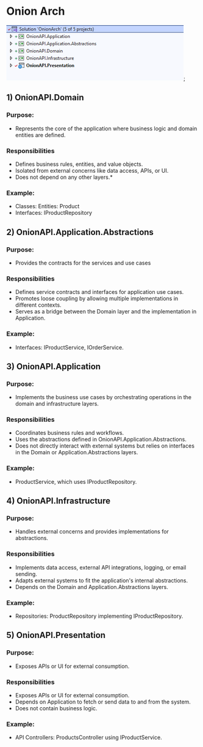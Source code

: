 # Onion Arch

![Alt text](./Overview.png);

## 1) OnionAPI.Domain

### Purpose:

- Represents the core of the application where business logic and domain entities are defined.

### Responsibilities

- Defines business rules, entities, and value objects.
- Isolated from external concerns like data access, APIs, or UI.
- Does not depend on any other layers.\*

### Example:

- Classes: Entities: Product
- Interfaces: IProductRepository

## 2) OnionAPI.Application.Abstractions

### Purpose:

- Provides the contracts for the services and use cases

### Responsibilities

- Defines service contracts and interfaces for application use cases.
- Promotes loose coupling by allowing multiple implementations in different contexts.
- Serves as a bridge between the Domain layer and the implementation in Application.

### Example:

- Interfaces: IProductService, IOrderService.

## 3) OnionAPI.Application

### Purpose:

- Implements the business use cases by orchestrating operations in the domain and infrastructure layers.

### Responsibilities

- Coordinates business rules and workflows.
- Uses the abstractions defined in OnionAPI.Application.Abstractions.
- Does not directly interact with external systems but relies on interfaces in the Domain or Application.Abstractions layers.

### Example:

- ProductService, which uses IProductRepository.

## 4) OnionAPI.Infrastructure

### Purpose:

- Handles external concerns and provides implementations for abstractions.

### Responsibilities

- Implements data access, external API integrations, logging, or email sending.
- Adapts external systems to fit the application's internal abstractions.
- Depends on the Domain and Application.Abstractions layers.

### Example:

- Repositories: ProductRepository implementing IProductRepository.

## 5) OnionAPI.Presentation

### Purpose:

- Exposes APIs or UI for external consumption.

### Responsibilities

- Exposes APIs or UI for external consumption.
- Depends on Application to fetch or send data to and from the system.
- Does not contain business logic.

### Example:

- API Controllers: ProductsController using IProductService.
